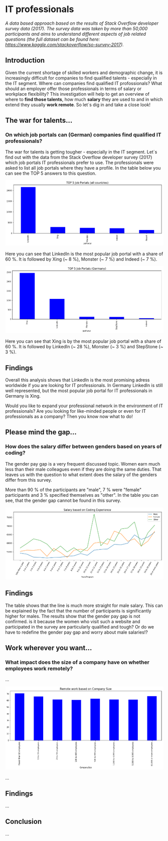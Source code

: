 # IT professionals
*A data based approach based on the results of Stack Overflow developer survey data (2017). The survey data was taken by more than 50,000 participants and aims to understand different aspects of job related questions (the full dataset can be found here: https://www.kaggle.com/stackoverflow/so-survey-2017).*

## Introduction
Given the current shortage of skilled workers and demographic change, it is increasingly difficult for companies to find qualified talents - especially in the IT segment. Where can companies find qualified IT profossionals? What should an employer offer those professionals in terms of salary or workplace flexibility? This investigation will help to get an overview of where to **find those talents**, how much **salary** they are used to and in which extend they usually **work remote**. So let´s dig in and take a close look!

## The war for talents...
### On which job portals can (German) companies find qualified IT professionals?
The war for talents is getting tougher - especially in the IT segment. Let´s find out with the data from the Stack Overflow developer survey (2017) which job portals IT professionals prefer to use. The professionals were asked to list all job portals where they have a profile. In the table below you can see the TOP 5 answers to this question.

![Job Portals - All Countries](/images/JobPortals_all.png)

Here you can see that LinkedIn is the most popular job portal with a share of 60 %. It is followed by Xing (~ 8 %), Monster (~ 7 %) and Indeed (~ 7 %).

![Job Portals - Germany](/images/JobPortals_germany.png)

Here you can see that Xing is by the most popular job portal with a share of 60 %. It is followed by LinkedIn (~ 28 %), Monster (~ 3 %) and StepStone (~ 3 %).

## Findings
Overall this analysis shows that LinkedIn is the most promising adress worldwide if you are looking for IT professionals. In Germany LinkedIn is still well represented, but the most popular job portal for IT professionals in Germany is Xing.

Would you like to expand your professional network in the environment of IT professionals? Are you looking for like-minded people or even  for IT professionals as a company? Then you know now what to do!

## Please mind the gap...
### How does the salary differ between genders based on years of coding?
The gender pay gap is a very frequent discussed topic. Women earn much less than their male colleagues even if they are doing the same duties. That leaves us with the question to what extent does the salary of the genders differ from this survey.

More than 90 % of the participants are "male", 7 % were "female" participants and 3 % specified themselves as "other".  In the table you can see, that the gender gap cannot be found in this survey. 

![Salary Gender](/images/Salary_gender.png)

## Findings
The table shows that the line is much more straight for male salary. This can be explained by the fact that the number of participants is significantly higher for males. The results show that the gender pay gap is not confirmed. is it because the women who visit such a website and participated in the survey are particularly qualified and tough? Or do we have to redefine the gender pay gap and worry about male salaries!?


## Work wherever you want...
### What impact does the size of a company have on whether employees work remotely?


...

![Home Remote](/images/HomeRemote.png)

...

## Findings
...


## Conclusion
...



